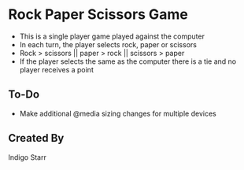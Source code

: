# Rock Paper Scissors Game

- This is a single player game played against the computer
- In each turn, the player selects rock, paper or scissors
- Rock > scissors || paper > rock || scissors > paper
- If the player selects the same as the computer there is a tie and no player receives a point

## To-Do

- Make additional @media sizing changes for multiple devices

## Created By

Indigo Starr
